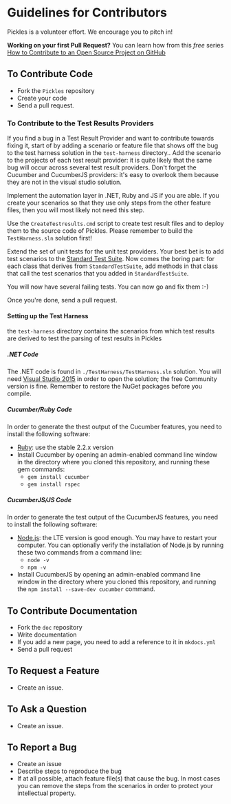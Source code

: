 # Guidelines for Contributors

Pickles is a volunteer effort. We encourage you to pitch in!

**Working on your first Pull Request?** You can learn how from this *free* series [How to Contribute to an Open Source Project on GitHub](https://egghead.io/series/how-to-contribute-to-an-open-source-project-on-github)

## To Contribute Code

- Fork the `Pickles` repository
- Create your code
- Send a pull request.

### To Contribute to the Test Results Providers

If you find a bug in a Test Result Provider and want to contribute towards fixing it, start of by adding a scenario or feature file that shows off the bug to the test harness solution in the `test-harness` directory.. Add the scenario to the projects of each test result provider: it is quite likely that the same bug will occur across several test result providers. Don't forget the Cucumber and CucumberJS providers: it's easy to overlook them because they are not in the visual studio solution.

Implement the automation layer in .NET, Ruby and JS if you are able. If you create your scenarios so that they use only steps from the other feature files, then you will most likely not need this step.

Use the `CreateTestresults.cmd` script to create test result files and to deploy them to the source code of Pickles. Please remember to build the `TestHarness.sln` solution first!

Extend the set of unit tests for the unit test providers. Your best bet is to add test scenarios to the [Standard Test Suite](https://github.com/picklesdoc/pickles/blob/develop/src/Pickles/Pickles.TestFrameworks.UnitTests/StandardTestSuite.cs). Now comes the boring part: for each class that derives from `StandardTestSuite`, add methods in that class that call the test scenarios that you added in `StandardTestSuite`.

You will now have several failing tests. You can now go and fix them :-)

Once you're done, send a pull request.

#### Setting up the Test Harness

the `test-harness` directory contains the scenarios from which test results are derived to test the parsing of test results in Pickles

##### .NET Code

The .NET code is found in `./TestHarness/TestHarness.sln` solution. You will need [Visual Studio 2015](https://www.visualstudio.com/en-us/downloads/download-visual-studio-vs.aspx) in order to open the solution; the free Community version is fine. Remember to restore the NuGet packages before you compile.

##### Cucumber/Ruby Code

In order to generate the thest output of the Cucumber features, you need to install the following software:

- [Ruby](http://rubyinstaller.org/downloads): use the stable 2.2.x version
- Install Cucumber by opening an admin-enabled command line window in the directory where you cloned this repository, and running these gem commands:
  - `gem install cucumber`
  - `gem install rspec`


##### CucumberJS/JS Code

In order to generate the test output of the CucumberJS features, you need to install the following software:

- [Node.js](https://nodejs.org/en/download/): the LTE version is good enough. You may have to restart your computer. You can optionally verify the installation of Node.js by running these two commands from a command line:
  - `node -v`
  - `npm -v`
- Install CucumberJS by opening an admin-enabled command line window in the directory where you cloned this repository, and running the `npm install --save-dev cucumber` command.


## To Contribute Documentation

- Fork the `doc` repository
- Write documentation
- If you add a new page, you need to add a reference to it in `mkdocs.yml`
- Send a pull request

## To Request a Feature

- Create an issue.

## To Ask a Question

- Create an issue.

## To Report a Bug

- Create an issue
- Describe steps to reproduce the bug
- If at all possible, attach feature file(s) that cause the bug. In most cases you can remove the steps from the scenarios in order to protect your intellectual property.
